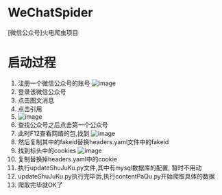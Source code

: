 # WeChatSpider
[微信公众号]火电爬虫项目

# 启动过程
1. 注册一个微信公众号的账号
   ![image](https://github.com/dark-lake/WeChatSpider/assets/48641557/1e79aeed-b0d0-4008-a3af-1f29ac222ff0)
3. 登录该微信公众号
4. 点击图文消息
5. 点击引用
6. ![image](https://github.com/dark-lake/WeChatSpider/assets/48641557/78e5679e-e274-4623-9e53-6f3d9c6a480c)
7. 查找公众号之后点击第一个公众号
8. 此时F12查看网络的包,找到
   ![image](https://github.com/dark-lake/WeChatSpider/assets/48641557/bf1975cc-e503-4041-bc92-4c60246eec5e)
9. 然后复制其中的fakeid替换headers.yaml文件中的fakeid
10. 找到标头中的cookies
    ![image](https://github.com/dark-lake/WeChatSpider/assets/48641557/eb543681-8b91-4b3e-b9e7-fdd6cd762f59)
11. 复制替换掉headers.yaml中的cookie
12. 执行updateShuJuKu.py文件,其中有mysql数据库的配置, 暂时不用动
13. updateShuJuKu.py执行完毕后,执行contentPaQu.py开始爬取具体的数据
14. 爬取完毕就OK了
